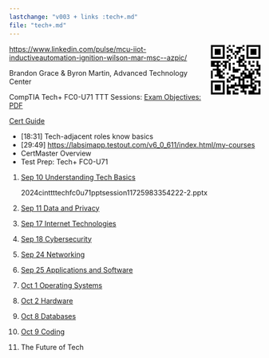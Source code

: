 ```yaml
---
lastchange: "v003 + links :tech+.md"
file: "tech+.md"
---
```


<a target="_blank" href="https://bomonike.github.io/tech+"><img align="right" width="100" height="100" alt="tech+.png" src="https://github.com/bomonike/bomonike.github.io/blob/master/images/tech+.png?raw=true" />

https://www.linkedin.com/pulse/mcu-iiot-inductiveautomation-ignition-wilson-mar-msc--azpic/

Brandon Grace
& Byron Martin, Advanced Technology Center

CompTIA Tech+ FC0-U71 TTT Sessions:
<a target="_blank" href="https://on24static.akamaized.net/event/46/58/30/5/rt/1/documents/resourceList1721757432254/11066techfc0u71examobjectives1721757432254.pdf">Exam Objectives: PDF</a>

<a target="_blank" href="https://lecbyo.files.cmp.optimizely.com/download/0a674faa451811efb4331e4fda63f41f">Cert Guide</a>

* [18:31] Tech-adjacent roles know basics
* [29:49] https://labsimapp.testout.com/v6_0_611/index.html/my-courses
* CertMaster Overview
* Test Prep: Tech+ FC0-U71

1. <a target="_blank" href="https://event.on24.com/wcc/r/4658305/A08E769BE6DA3563BD2B7721AB774BB0/5618938?mode=login&email=wilsonmar@gmail.com&mr=s">Sep 10 Understanding Tech Basics</a>

   2024cinttttechfc0u71pptsession11725983354222-2.pptx

2. <a target="_blank" href="https://event.on24.com/wcc/r/4661214/8DA066B34A49AAF31CC9B14A17C6A791/5618938?mode=login&email=wilsonmar@gmail.com&mr=s">Sep 11 Data and Privacy</a>

3. <a target="_blank" href="https://event.on24.com/wcc/r/4661215/B9928FDAE1E2261D34B5654E21B7C337/5618938?mode=login&email=wilsonmar@gmail.com&mr=s">Sep 17 Internet Technologies</a>

4. <a target="_blank" href="https://event.on24.com/wcc/r/4661216/B7A751C1BF614E602B4441BEA553C1DB/5618938?mode=login&email=wilsonmar@gmail.com&mr=s">Sep 18 Cybersecurity</a>

5. <a target="_blank" href="https://event.on24.com/wcc/r/4661224/3728DF213307C6E0AB3DCC887A1898BC/5618938?mode=login&email=wilsonmar@gmail.com&mr=s">Sep 24 Networking</a>

6. <a target="_blank" href="https://event.on24.com/wcc/r/4661225/2BD9DA5BACC403914E549B8B9B089B35/5618938?mode=login&email=wilsonmar@gmail.com&mr=s">Sep 25 Applications and Software</a>

7. <a target="_blank" href="https://event.on24.com/wcc/r/4661229/06BF83FC45FCA86932E1D3EB3694E7A2/5618938?mode=login&email=wilsonmar@gmail.com&mr=s">Oct 1 Operating Systems</a>

8. <a target="_blank" href="https://event.on24.com/wcc/r/4661232/3D8FE006BDD63E9447CF8EBAC36C19AA/5618938?mode=login&email=wilsonmar@gmail.com&mr=s">Oct 2 Hardware</a>

9. <a target="_blank" href="https://event.on24.com/wcc/r/4661236/926EDC09C95756C835D37A9AF5BA6297/5618938?mode=login&email=wilsonmar@gmail.com&mr=s">Oct 8 Databases</a>

10. <a target="_blank" href="https://event.on24.com/wcc/r/4661238/5F0E12D9AD7893B658F2000F892DD33C/5618938?mode=login&email=wilsonmar@gmail.com&mr=s">Oct 9 Coding</a>

11. The Future of Tech
